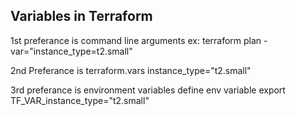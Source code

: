 Variables in Terraform
-----------------------
1st preferance is command line arguments
ex: terraform plan -var="instance_type=t2.small"

2nd Preferance is terraform.vars
instance_type="t2.small"

3rd preferance is environment variables
define env variable
export TF_VAR_instance_type="t2.small"